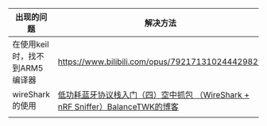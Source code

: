 | 出现的问题                     | 解决方法                                                     |
| ------------------------------ | ------------------------------------------------------------ |
| 在使用keil时，找不到ARM5编译器 | https://www.bilibili.com/opus/792171310244429829             |
| wireShark的使用                | [低功耗蓝牙协议栈入门（四）空中抓包 （WireShark + nRF Sniffer）BalanceTWK的博客](https://balancetwk.github.io/2022/04/16/hexo_blog/Bluetooth/蓝牙协议栈入门学习笔记（四）/) |
|                                |                                                              |

